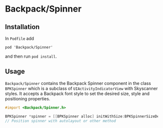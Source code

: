 # Backpack/Spinner

## Installation

In `Podfile` add

```
pod 'Backpack/Spinner'
```

and then run `pod install`.

## Usage

`Backpack/Spinner` contains the Backpack Spinner component in the class `BPKSpinner` which is a subclass of `UIActivityIndicatorView` with Skyscanner styles. It accepts a Backpack font style to set the desired size, style and positioning properties.

```objective-c
#import <Backpack/Spinner.h>

BPKSpinner *spinner = [[BPKSpinner alloc] initWithSize:BPKSpinnerSizeDefault style:BPKSpinnerStylePrimary];
// Position spinner with autolayout or other method
```
